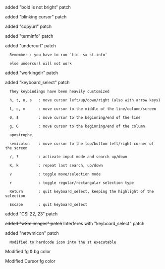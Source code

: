 added "bold is not bright" patch

added "blinking cursor" patch

added "copyurl" patch

added "terminfo" patch

added "undercurl" patch

      Remember : you have to run `tic -sx st.info`

      else undercurl will not work

added "workingdir" patch

added "keyboard_select" patch

      They keybindings have been heavily customized

      h, t, n, s   : move cursor left/up/down/right (also with arrow keys)

      l, c, m      : move cursor to the middle of the line/column/screen

      0, $         : move cursor to the beginning/end of the line

      g, G         : move cursor to the beginning/end of the column

      apostrophe,

      semicolon    : move cursor to the top/bottom left/right corner of the screen

      /, ?         : activate input mode and search up/down

      K, k         : repeat last search, up/down

      v            : toggle move/selection mode

      r            : toggle regular/rectangular selection type

      Return       : quit keyboard_select, keeping the highlight of the selection

      Escape       : quit keyboard_select

added "CSI 22, 23" patch

<del>added "w3m images" patch</del>
      Interferes with "keyboard_select" patch

added "netwmicon"  patch

      Modified to hardcode icon into the st executable



Modified fg & bg color

Modified Cursor fg color

